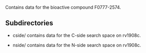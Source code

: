 Contains data for the bioactive compound F0777-2574.

## Subdirectories

- cside/ contains data for the C-side search space on rv1908c.

- nside/ contains data for the N-side search space on rv1908c.

